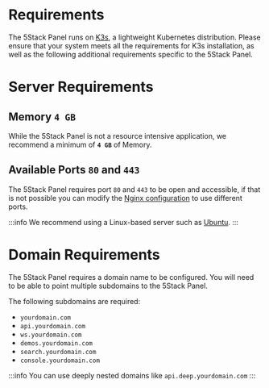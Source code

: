 # Requirements

The 5Stack Panel runs on [K3s](https://docs.k3s.io/installation/requirements), a lightweight Kubernetes distribution. Please ensure that your system meets all the requirements for K3s installation, as well as the following additional requirements specific to the 5Stack Panel.


# Server Requirements

## Memory `4 GB`

While the 5Stack Panel is not a resource intensive application, we recommend a minimum of **`4 GB`** of Memory.

## Available Ports `80` and `443`

The 5Stack Panel requires port `80` and `443` to be open and accessible, if that is not possible you can modify the [Nginx configuration](/install/nginx) to use different ports.

:::info
We recommend using a Linux-based server such as [Ubuntu](https://ubuntu.com/download/server).
:::

# Domain Requirements

The 5Stack Panel requires a domain name to be configured. You will need to be able to point multiple subdomains to the 5Stack Panel.

The following subdomains are required:

- `yourdomain.com`
- `api.yourdomain.com`
- `ws.yourdomain.com`
- `demos.yourdomain.com`
- `search.yourdomain.com`
- `console.yourdomain.com`

:::info
You can use deeply nested domains like `api.deep.yourdomain.com`
:::
